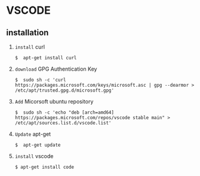 # VSCODE 
## installation

1. `install` curl   
    ```shell
    $  apt-get install curl
    ``` 

2. `download` GPG Authentication Key
    ```shell
    $  sudo sh -c 'curl https://packages.microsoft.com/keys/microsoft.asc | gpg --dearmor > /etc/apt/trusted.gpg.d/microsoft.gpg'
    ```

3. `Add` Micorsoft ubuntu repository
	```shell
    $  sudo sh -c 'echo "deb [arch=amd64] https://packages.microsoft.com/repos/vscode stable main" > /etc/apt/sources.list.d/vscode.list'
    ```

4. `Update` apt-get
    ```shell
	$  apt-get update
    ```

5. `install` vscode
	```shell
    $ apt-get install code
    ```
